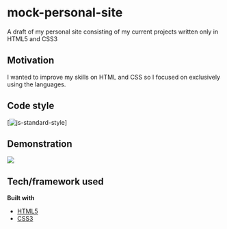 # mock-personal-site
A draft of my personal site consisting of my current projects written only in HTML5 and CSS3

## Motivation

I wanted to improve my skills on HTML and CSS so I focused on exclusively using the languages. 

## Code style

[![js-standard-style](https://img.shields.io/badge/code%20style-standard-brightgreen.svg?style=flat)]

## Demonstration
![](mockSite.gif)

## Tech/framework used

<b>Built with</b>
- [HTML5](https://developer.mozilla.org/en-US/docs/Web/Guide/HTML/HTML5)
- [CSS3](https://developer.mozilla.org/en-US/docs/Web/CSS/CSS3)
